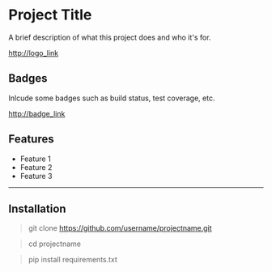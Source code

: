 # Project Title

A brief description of what this project does and who it's for.


<http://logo_link>

## Badges

Inlcude some badges such as build status, test coverage, etc.

<http://badge_link>

## Features

* Feature 1
* Feature 2
* Feature 3

----

## Installation


> git clone https://github.com/username/projectname.git

> cd projectname

> pip install requirements.txt


